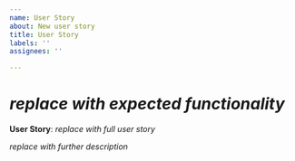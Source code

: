 ```yaml
---
name: User Story
about: New user story
title: User Story
labels: ''
assignees: ''

---
```


# _replace with expected functionality_

**User Story**: _replace with full user story_

_replace with further description_
